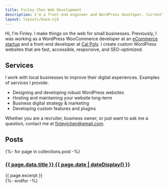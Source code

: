 ```yaml
---
title: Finley Chen Web Development
description: I'm a front-end engineer and WordPress developer. Currently available for hire freelance projects.
layout: layouts/base.njk
---
```



Hi, I'm Finley. I make things on the web for small businesses. Previously, I was working as a WordPress WooCommerce developer at an [eCommerce startup](https://www.allpeople.co/) and a front-end developer at [Cal Poly](https://calpoly.edu). 
I create custom WordPress websites that are fast, accessible, responsive, and SEO-optimized. 

## Services 
I work with local businesses to improve their digital experiences. 
Examples of services I provide:
- Designing and developing robust WordPress websites
- Hosting and maintaining your website long-term
- Business digital strategy & marketing
- Developing custom features and plugins

Whether you are a recruiter, business owner, or just want to ask me a question, contact me at <a href="mailto:finleyjchen@gmail.com">finleyjchen@gmail.com</a>.



## Posts 
<section class="listing">
{%- for page in collections.post -%}
  <article>
    <h3>
    <a href="{{ page.url }}">{{ page.data.title }}
    <time datetime="{{ page.date }}">{{ page.date | dateDisplay() }}</time>
    </a>
    </h3>
  {{ page.excerpt }}
  </article>
{%- endfor -%}
</section>



<!-- <ul class="listing">
{%- for item in hawksworx.entries.slice(0,5) -%}
  <li>
    <a href="{{ item.link }}">{{ item.title }}</a>
  </li>
{%- endfor -%}
</ul> -->





